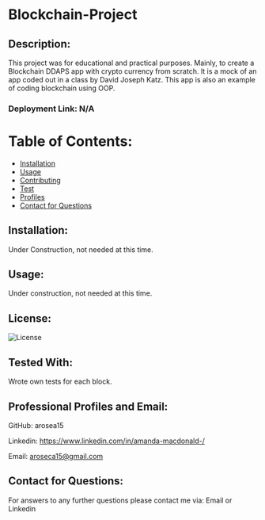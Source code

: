# Blockchain-Project 

## Description:
This project was for educational and practical purposes. Mainly, to create a Blockchain DDAPS app with crypto currency from scratch. It is a mock of an app coded out in a class by David Joseph Katz. This app is also an example of coding blockchain using OOP. 

### Deployment Link: N/A


# Table of Contents:
* [Installation](#Installation)
* [Usage](#Usage)
* [Contributing](#Contributing)
* [Test](#Test)
* [Profiles](#Professional-Profiles-&-Email)
* [Contact for Questions](#Contact-for-Questions)
    
## Installation:
Under Construction, not needed at this time.

## Usage:

Under construction, not needed at this time. 
## License:
![License](https://img.shields.io/badge/License-MIT-green.svg)

## Tested With:
Wrote own tests for each block.

## Professional Profiles and Email:
GitHub: arosea15

Linkedin:  https://www.linkedin.com/in/amanda-macdonald-/

Email: aroseca15@gmail.com

## Contact for Questions:
For answers to any further questions please contact me via: Email or Linkedin
